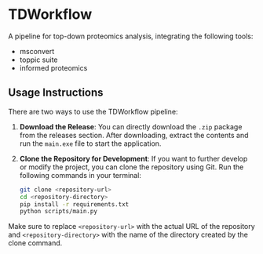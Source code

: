 # TDWorkflow
A pipeline for top-down proteomics analysis, integrating the following tools:
- msconvert
- toppic suite
- informed proteomics

## Usage Instructions

There are two ways to use the TDWorkflow pipeline:

1. **Download the Release**: You can directly download the `.zip` package from the releases section. After downloading, extract the contents and run the `main.exe` file to start the application.

2. **Clone the Repository for Development**: If you want to further develop or modify the project, you can clone the repository using Git. Run the following commands in your terminal:

   ```bash
   git clone <repository-url>
   cd <repository-directory>
   pip install -r requirements.txt
   python scripts/main.py
   ```

Make sure to replace `<repository-url>` with the actual URL of the repository and `<repository-directory>` with the name of the directory created by the clone command.









